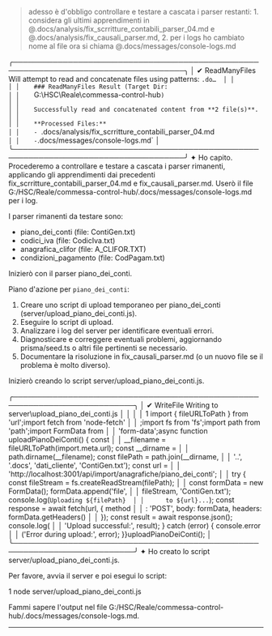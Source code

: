 > adesso è d'obbligo controllare e testare a cascata i parser restanti: 1. considera 
  gli ultimi apprendimenti in @.docs/analysis/fix_scrritture_contabili_parser_04.md e
   @.docs/analysis/fix_causali_parser.md, 2. per i logs ho cambiato nome al file ora 
  si chiama @.docs/messages/console-logs.md

 ╭────────────────────────────────────────────────────────────────────────────────────╮
 │ ✔  ReadManyFiles Will attempt to read and concatenate files using patterns: `.do…  │
 │                                                                                    │
 │    ### ReadManyFiles Result (Target Dir:                                           │
 │    `G:\HSC\Reale\commessa-control-hub`)                                            │
 │                                                                                    │
 │    Successfully read and concatenated content from **2 file(s)**.                  │
 │                                                                                    │
 │    **Processed Files:**                                                            │
 │    - `.docs/analysis/fix_scrritture_contabili_parser_04.md`                        │
 │    - `.docs/messages/console-logs.md`                                              │
 ╰────────────────────────────────────────────────────────────────────────────────────╯
✦ Ho capito. Procederemo a controllare e testare a cascata i parser rimanenti,
  applicando gli apprendimenti dai precedenti fix_scrritture_contabili_parser_04.md
  e fix_causali_parser.md. Userò il file
  G:/HSC/Reale/commessa-control-hub/.docs/messages/console-logs.md per i log.


  I parser rimanenti da testare sono:
   * piano_dei_conti (file: ContiGen.txt)
   * codici_iva (file: CodicIva.txt)
   * anagrafica_clifor (file: A_CLIFOR.TXT)
   * condizioni_pagamento (file: CodPagam.txt)


  Inizierò con il parser piano_dei_conti.

  Piano d'azione per `piano_dei_conti`:


   1. Creare uno script di upload temporaneo per piano_dei_conti
      (server/upload_piano_dei_conti.js).
   2. Eseguire lo script di upload.
   3. Analizzare i log del server per identificare eventuali errori.
   4. Diagnosticare e correggere eventuali problemi, aggiornando prisma/seed.ts o
      altri file pertinenti se necessario.
   5. Documentare la risoluzione in fix_causali_parser.md (o un nuovo file se il
      problema è molto diverso).

  Inizierò creando lo script server/upload_piano_dei_conti.js.


 ╭──────────────────────────────────────────────────────────────────────────╮
 │ ✔  WriteFile Writing to server\upload_piano_dei_conti.js                 │
 │                                                                          │
 │    1 import { fileURLToPath } from 'url';import fetch from 'node-fetch'  │
 │      ;import fs from 'fs';import path from 'path';import FormData from   │
 │      'form-data';async function uploadPianoDeiConti() {  const           │
 │      __filename = fileURLToPath(import.meta.url);  const __dirname =     │
 │      path.dirname(__filename);  const filePath = path.join(__dirname,    │
 │      '..', '.docs', 'dati_cliente', 'ContiGen.txt');  const url =        │
 │      'http://localhost:3001/api/import/anagrafiche/piano_dei_conti';     │
 │      try {    const fileStream = fs.createReadStream(filePath);          │
 │      const formData = new FormData();    formData.append('file',         │
 │      fileStream, 'ContiGen.txt');    console.log(`Uploading ${filePath}  │
 │      to ${url}...`);    const response = await fetch(url, {      method  │
 │      : 'POST',      body: formData,      headers: formData.getHeaders()  │
 │      });    const result = await response.json();    console.log(        │
 │      'Upload successful:', result);  } catch (error) {    console.error  │
 │      ('Error during upload:', error);  }}uploadPianoDeiConti();          │
 ╰──────────────────────────────────────────────────────────────────────────╯
✦ Ho creato lo script server/upload_piano_dei_conti.js.


  Per favore, avvia il server e poi esegui lo script:



   1 node server/upload_piano_dei_conti.js



  Fammi sapere l'output nel file
  G:/HSC/Reale/commessa-control-hub/.docs/messages/console-logs.md.

------------------------------

